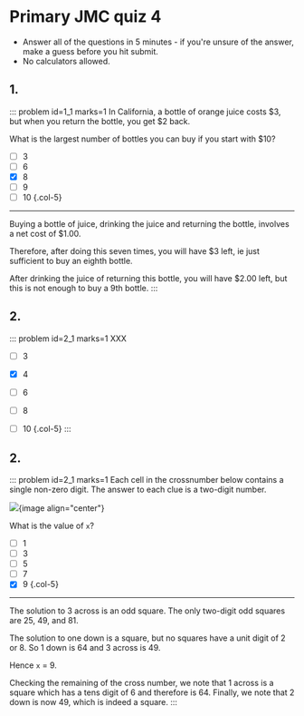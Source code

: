 # Primary JMC quiz 4

* Answer all of the questions in 5 minutes - if you're unsure of the answer, make a guess before you hit submit. 
* No calculators allowed.


## 1.
::: problem id=1_1 marks=1
In California, a bottle of orange juice costs $3, but when you return the bottle, you get $2 back.  

What is the largest number of bottles you can buy if you start with $10?  

* [ ] 3
* [ ] 6
* [x] 8
* [ ] 9
* [ ] 10
{.col-5}

---

Buying a bottle of juice, drinking the juice and returning the bottle, involves a net cost of $1.00.  

Therefore, after doing this seven times, you will have $3 left, ie just sufficient to buy an eighth bottle.  

After drinking the juice of returning this bottle, you will have $2.00 left, but this is not enough to buy a 9th bottle.
:::


## 2.
<!--- 20XX (X) --->
::: problem id=2_1 marks=1
XXX

* [ ] 3
* [x] 4
* [ ] 6
* [ ] 8
* [ ] 10
{.col-5}
:::



## 2.
::: problem id=2_1 marks=1
Each cell in the crossnumber below contains a single non-zero digit. The answer to each clue is a two-digit number.  

![](/resources/primary-jmc-4/5-crossnumber.png){image align="center"} 

What is the value of `x`?

* [ ] 1
* [ ] 3
* [ ] 5
* [ ] 7
* [x] 9
{.col-5}

---

The solution to 3 across is an odd square.  The only two-digit odd squares are 25, 49, and 81.  

The solution to one down is a square, but no squares have a unit digit of 2 or 8. So 1 down is 64 and 3 across is 49.  

Hence `x` = 9.  

Checking the remaining of the cross number, we note that 1 across is a square which has a tens digit of 6 and therefore is 64.  Finally, we note that 2 down is now 49, which is indeed a square.
:::
